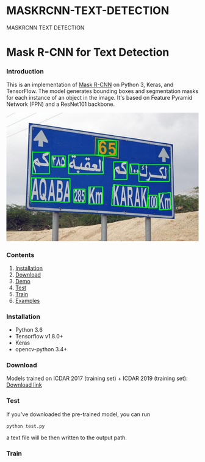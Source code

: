 # MASKRCNN-TEXT-DETECTION
MASKRCNN TEXT DETECTION

# Mask R-CNN for Text Detection
### Introduction
This is an implementation of [Mask R-CNN](https://arxiv.org/abs/1703.06870) on Python 3, Keras, and TensorFlow. The model generates bounding boxes and segmentation masks for each instance of an object in the image. It's based on Feature Pyramid Network (FPN) and a ResNet101 backbone.

![Instance Segmentation Sample](assets/img_54.jpg)

### Contents
1. [Installation](#installation)
2. [Download](#download)
2. [Demo](#demo)
3. [Test](#train)
4. [Train](#test)
5. [Examples](#examples)

### Installation
* Python 3.6
* Tensorflow v1.8.0+
* Keras
* opencv-python 3.4+

### Download
Models trained on ICDAR 2017 (training set) + ICDAR 2019 (training set): [Download link](https://rrc.cvc.uab.es/)

### Test
If you've downloaded the pre-trained model, you can run

```
python test.py 
```

a text file will be then written to the output path.

### Train
